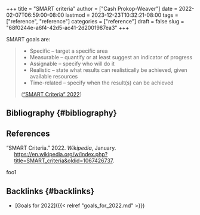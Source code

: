 +++
title = "SMART criteria"
author = ["Cash Prokop-Weaver"]
date = 2022-02-07T06:59:00-08:00
lastmod = 2023-12-23T10:32:21-08:00
tags = ["reference", "reference"]
categories = ["reference"]
draft = false
slug = "68f0244e-a6f4-42d5-ac41-2d2001987ea3"
+++

SMART goals are:

> -   Specific – target a specific area
> -   Measurable – quantify or at least suggest an indicator of progress
> -   Assignable – specify who will do it
> -   Realistic – state what results can realistically be achieved, given available resources
> -   Time-related – specify when the result(s) can be achieved
>
> (<a href="#citeproc_bib_item_1">“SMART Criteria” 2022</a>)


## Bibliography {#bibliography}

## References

<style>.csl-entry{text-indent: -1.5em; margin-left: 1.5em;}</style><div class="csl-bib-body">
  <div class="csl-entry"><a id="citeproc_bib_item_1"></a>“SMART Criteria.” 2022. <i>Wikipedia</i>, January. <a href="https://en.wikipedia.org/w/index.php?title=SMART_criteria&oldid=1067426737">https://en.wikipedia.org/w/index.php?title=SMART_criteria&#38;oldid=1067426737</a>.</div>
</div>

foo1


## Backlinks {#backlinks}

-   [Goals for 2022]({{< relref "goals_for_2022.md" >}})
